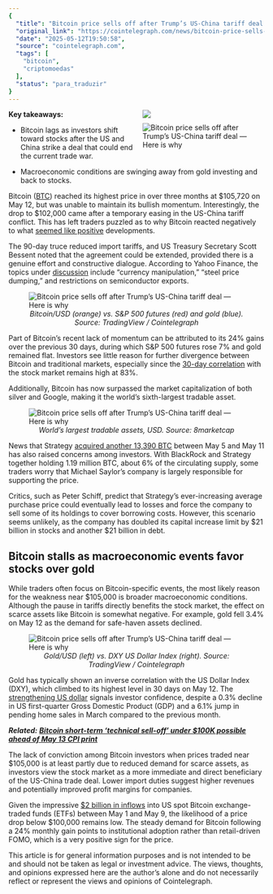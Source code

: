```yaml
---
{
  "title": "Bitcoin price sells off after Trump’s US-China tariff deal — Here is why",
  "original_link": "https://cointelegraph.com/news/bitcoin-price-sells-off-after-trump-s-us-china-tariff-deal-here-is-why?utm_source=rss_feed&utm_medium=rss&utm_campaign=rss_partner_inbound",
  "date": "2025-05-12T19:50:58",
  "source": "cointelegraph.com",
  "tags": [
    "bitcoin",
    "criptomoedas"
  ],
  "status": "para_traduzir"
}
---
```


<p style="float: right; margin: 0 0 10px 15px; width: 240px;"><img src="https://images.cointelegraph.com/images/840_aHR0cHM6Ly9zMy5jb2ludGVsZWdyYXBoLmNvbS91cGxvYWRzLzIwMjUtMDUvMDE5NmM2MjEtYzZlZi03N2JmLTg2ODEtODMyNGE3ZGJiZTI0.jpg" /></p><p><p style="float: right; margin: 0 0 10px 15px; width: 240px;"><img alt="Bitcoin price sells off after Trump’s US-China tariff deal — Here is why" src="https://images.cointelegraph.com/images/840_aHR0cHM6Ly9zMy5jb2ludGVsZWdyYXBoLmNvbS91cGxvYWRzLzIwMjUtMDUvMDE5NmM2MjEtYzZlZi03N2JmLTg2ODEtODMyNGE3ZGJiZTI0.jpg" /></p><p><strong>Key takeaways:</strong><ul><li><p>Bitcoin lags as investors shift toward stocks after the US and China strike a deal that could end the current trade war.</p></li><li><p>Macroeconomic conditions are swinging away from gold investing and back to stocks.&nbsp;</p></li></ul><p>Bitcoin (<a href="https://cointelegraph.com/bitcoin-price" rel="null" target="null" title="null">BTC</a>) reached its highest price in over three months at $105,720 on May 12, but was unable to maintain its bullish momentum. Interestingly, the drop to $102,000 came after a temporary easing in the US-China tariff conflict. This has left traders puzzled as to why Bitcoin reacted negatively to what <a href="https://cointelegraph.com/news/us-china-tariff-truce-crypto-market-rally" rel="null" target="null" title="null">seemed like positive</a> developments.</p><p>The 90-day truce reduced import tariffs, and US Treasury Secretary Scott Bessent noted that the agreement could be extended, provided there is a genuine effort and constructive dialogue. According to Yahoo Finance, the topics under <a href="https://finance.yahoo.com/news/us-and-china-to-slash-tariffs-for-90-days-as-trump-and-xi-likely-to-talk-maybe-at-the-end-of-the-week-101943792.html" rel="null" target="null" title="null">discussion</a> include &ldquo;currency manipulation,&rdquo; &ldquo;steel price dumping,&rdquo; and restrictions on semiconductor exports.</p><figure><img alt="Bitcoin price sells off after Trump&rsquo;s US-China tariff deal &mdash; Here is why" src="https://s3.cointelegraph.com/uploads/2025-05/0196c603-beea-72cf-812b-e7d33a544ebc" title="" /><figcaption style="text-align: center;"><em>Bitcoin/USD (orange) vs. S&amp;P 500 futures (red) and gold (blue). Source: TradingView / Cointelegraph</em></figcaption></figure><p>Part of Bitcoin&rsquo;s recent lack of momentum can be attributed to its 24% gains over the previous 30 days, during which S&amp;P 500 futures rose 7% and gold remained flat. Investors see little reason for further divergence between Bitcoin and traditional markets, especially since the <a href="https://cointelegraph.com/news/was-bitcoin-price-drop-to-75k-the-bottom-data-suggests-btc-to-stocks-decoupling-will-continue" rel="null" target="null" title="null">30-day correlation</a> with the stock market remains high at 83%.&nbsp;</p><p>Additionally, Bitcoin has now surpassed the market capitalization of both silver and Google, making it the world&rsquo;s sixth-largest tradable asset.</p><figure><img alt="Bitcoin price sells off after Trump&rsquo;s US-China tariff deal &mdash; Here is why" src="https://s3.cointelegraph.com/uploads/2025-05/0196c603-c38d-70ee-9a9e-db32c6816f6d" title="" /><figcaption style="text-align: center;"><em>World&rsquo;s largest tradable assets, USD. Source: 8marketcap</em></figcaption></figure><p>News that Strategy <a href="https://cointelegraph.com/news/strategy-buys-13-390-bitcoin-for-1-34-b-as-price-pushes-100-k" rel="null" target="null" title="null">acquired another 13,390 BTC</a> between May 5 and May 11 has also raised concerns among investors. With BlackRock and Strategy together holding 1.19 million BTC, about 6% of the circulating supply, some traders worry that Michael Saylor&rsquo;s company is largely responsible for supporting the price.</p><p>Critics, such as Peter Schiff, predict that Strategy&rsquo;s ever-increasing average purchase price could eventually lead to losses and force the company to sell some of its holdings to cover borrowing costs. However, this scenario seems unlikely, as the company has doubled its capital increase limit by $21 billion in stocks and another $21 billion in debt.</p><h2>Bitcoin stalls as macroeconomic events favor stocks over gold</h2><p>While traders often focus on Bitcoin-specific events, the most likely reason for the weakness near $105,000 is broader macroeconomic conditions. Although the pause in tariffs directly benefits the stock market, the effect on scarce assets like Bitcoin is somewhat negative. For example, gold fell 3.4% on May 12 as the demand for safe-haven assets declined.</p><figure><img alt="Bitcoin price sells off after Trump&rsquo;s US-China tariff deal &mdash; Here is why" src="https://s3.cointelegraph.com/uploads/2025-05/0196c603-c888-76f6-aec9-e6c01bf84e4a" title="" /><figcaption style="text-align: center;"><em>Gold/USD (left) vs. DXY US Dollar Index (right). Source: TradingView / Cointelegraph</em></figcaption></figure><p>Gold has typically shown an inverse correlation with the US Dollar Index (DXY), which climbed to its highest level in 30 days on May 12. The <a href="https://cointelegraph.com/news/bitcoin-price-fails-to-go-parabolic-as-the-us-dollar-index-dxy-falls-why" rel="null" target="null" title="null">strengthening US dollar</a> signals investor confidence, despite a 0.3% decline in US first-quarter Gross Domestic Product (GDP) and a 6.1% jump in pending home sales in March compared to the previous month.</p><p><em><strong>Related:</strong></em><em> </em><a href="https://cointelegraph.com/news/bitcoin-short-term-technical-sell-off-under-100-k-possible-ahead-of-may-13-cpi-print" rel="null" target="null" title="Bitcoin short-term &lsquo;technical sell-off&rsquo; under $100K possible ahead of May 13 CPI print"><em><strong>Bitcoin short-term &lsquo;technical sell-off&rsquo; under $100K possible ahead of May 13 CPI print</strong></em></a></p><p>The lack of conviction among Bitcoin investors when prices traded near $105,000 is at least partly due to reduced demand for scarce assets, as investors view the stock market as a more immediate and direct beneficiary of the US-China trade deal. Lower import duties suggest higher revenues and potentially improved profit margins for companies.</p><p>Given the impressive <a href="https://cointelegraph.com/news/us-crypto-etfs-smash-new-record-amid-4-week-inflow-streak" rel="null" target="null" title="null">$2 billion in inflows</a> into US spot Bitcoin exchange-traded funds (ETFs) between May 1 and May 9, the likelihood of a price drop below $100,000 remains low. The steady demand for Bitcoin following a 24% monthly gain points to institutional adoption rather than retail-driven FOMO, which is a very positive sign for the price.</p><p class="post-content__disclaimer" type="">This article is for general information purposes and is not intended to be and should not be taken as legal or investment advice. The views, thoughts, and opinions expressed here are the author&rsquo;s alone and do not necessarily reflect or represent the views and opinions of Cointelegraph.</p></p>
</p>